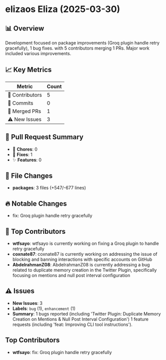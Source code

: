 # elizaos Eliza (2025-03-30)
    
## 📊 Overview
Development focused on package improvements (Groq plugin handle retry gracefully), 1 bug fixes. with 5 contributors merging 1 PRs. Major work included various improvements.

## 📈 Key Metrics
| Metric | Count |
|---------|--------|
| 👥 Contributors | 5 |
| 📝 Commits | 0 |
| 🔄 Merged PRs | 1 |
| ⚠️ New Issues | 3 |

## 🔄 Pull Request Summary
- 🧹 **Chores**: 0
- 🐛 **Fixes**: 1
- ✨ **Features**: 0

## 📁 File Changes
- **packages**: 3 files (+547/-677 lines)

## 🔥 Notable Changes
- fix: Groq plugin handle retry gracefully

## 👥 Top Contributors
- **wtfsayo**: wtfsayo is currently working on fixing a Groq plugin to handle retry gracefully
- **coxnate87**: coxnate87 is currently working on addressing the issue of blocking and banning interactions with specific accounts on GitHub
- **AbdelrahmanZ08**: AbdelrahmanZ08 is currently addressing a bug related to duplicate memory creation in the Twitter Plugin, specifically focusing on mentions and null post interval configuration

## ⚠️ Issues
- **New Issues**: 3
- **Labels**: `bug` (1), `enhancement` (1)
- **Summary**: 1 bugs reported (including 'Twitter Plugin: Duplicate Memory Creation on Mentions & Null Post Interval Configuration') 1 feature requests (including 'feat: Improving CLI tool instructions').

## Top Contributors
- **wtfsayo**: fix: Groq plugin handle retry gracefully